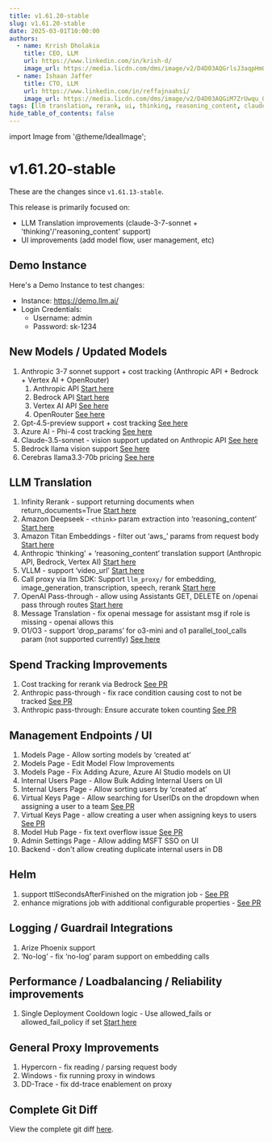 ```yaml
---
title: v1.61.20-stable
slug: v1.61.20-stable
date: 2025-03-01T10:00:00
authors:
  - name: Krrish Dholakia
    title: CEO, LLM
    url: https://www.linkedin.com/in/krish-d/
    image_url: https://media.licdn.com/dms/image/v2/D4D03AQGrlsJ3aqpHmQ/profile-displayphoto-shrink_400_400/B4DZSAzgP7HYAg-/0/1737327772964?e=1743638400&v=beta&t=39KOXMUFedvukiWWVPHf3qI45fuQD7lNglICwN31DrI
  - name: Ishaan Jaffer
    title: CTO, LLM
    url: https://www.linkedin.com/in/reffajnaahsi/
    image_url: https://media.licdn.com/dms/image/v2/D4D03AQGiM7ZrUwqu_Q/profile-displayphoto-shrink_800_800/profile-displayphoto-shrink_800_800/0/1675971026692?e=1741824000&v=beta&t=eQnRdXPJo4eiINWTZARoYTfqh064pgZ-E21pQTSy8jc
tags: [llm translation, rerank, ui, thinking, reasoning_content, claude-3-7-sonnet]
hide_table_of_contents: false
---
```


import Image from '@theme/IdealImage';

# v1.61.20-stable


These are the changes since `v1.61.13-stable`.

This release is primarily focused on:
- LLM Translation improvements (claude-3-7-sonnet + 'thinking'/'reasoning_content' support)
- UI improvements (add model flow, user management, etc)

## Demo Instance

Here's a Demo Instance to test changes:
- Instance: https://demo.llm.ai/
- Login Credentials:
    - Username: admin
    - Password: sk-1234

## New Models / Updated Models

1. Anthropic 3-7 sonnet support + cost tracking (Anthropic API + Bedrock + Vertex AI + OpenRouter) 
    1. Anthropic API [Start here](https://docs.llm.ai/docs/providers/anthropic#usage---thinking--reasoning_content)
    2. Bedrock API [Start here](https://docs.llm.ai/docs/providers/bedrock#usage---thinking--reasoning-content)
    3. Vertex AI API [See here](../../docs/providers/vertex#usage---thinking--reasoning_content)
    4. OpenRouter [See here](https://github.com/BerriAI/llm/blob/ba5bdce50a0b9bc822de58c03940354f19a733ed/model_prices_and_context_window.json#L5626)
2. Gpt-4.5-preview support + cost tracking [See here](https://github.com/BerriAI/llm/blob/ba5bdce50a0b9bc822de58c03940354f19a733ed/model_prices_and_context_window.json#L79)
3. Azure AI - Phi-4 cost tracking [See here](https://github.com/BerriAI/llm/blob/ba5bdce50a0b9bc822de58c03940354f19a733ed/model_prices_and_context_window.json#L1773)
4. Claude-3.5-sonnet - vision support updated on Anthropic API [See here](https://github.com/BerriAI/llm/blob/ba5bdce50a0b9bc822de58c03940354f19a733ed/model_prices_and_context_window.json#L2888)
5. Bedrock llama vision support [See here](https://github.com/BerriAI/llm/blob/ba5bdce50a0b9bc822de58c03940354f19a733ed/model_prices_and_context_window.json#L7714)
6. Cerebras llama3.3-70b pricing [See here](https://github.com/BerriAI/llm/blob/ba5bdce50a0b9bc822de58c03940354f19a733ed/model_prices_and_context_window.json#L2697)

## LLM Translation

1. Infinity Rerank - support returning documents when return_documents=True [Start here](../../docs/providers/infinity#usage---returning-documents)
2. Amazon Deepseek - `<think>` param extraction into ‘reasoning_content’ [Start here](https://docs.llm.ai/docs/providers/bedrock#bedrock-imported-models-deepseek-deepseek-r1)
3. Amazon Titan Embeddings - filter out ‘aws_’ params from request body [Start here](https://docs.llm.ai/docs/providers/bedrock#bedrock-embedding)
4. Anthropic ‘thinking’ + ‘reasoning_content’ translation support (Anthropic API, Bedrock, Vertex AI)  [Start here](https://docs.llm.ai/docs/reasoning_content)
5. VLLM - support ‘video_url’ [Start here](../../docs/providers/vllm#send-video-url-to-vllm)
6. Call proxy via llm SDK: Support `llm_proxy/` for embedding, image_generation, transcription, speech, rerank [Start here](https://docs.llm.ai/docs/providers/llm_proxy)
7. OpenAI Pass-through - allow using Assistants GET, DELETE on /openai pass through routes [Start here](https://docs.llm.ai/docs/pass_through/openai_passthrough)
8. Message Translation - fix openai message for assistant msg if role is missing - openai allows this
9. O1/O3 - support ‘drop_params’ for o3-mini and o1 parallel_tool_calls param (not supported currently) [See here](https://docs.llm.ai/docs/completion/drop_params)

## Spend Tracking Improvements

1. Cost tracking for rerank via Bedrock [See PR](https://github.com/BerriAI/llm/commit/b682dc4ec8fd07acf2f4c981d2721e36ae2a49c5)
2. Anthropic pass-through - fix race condition causing cost to not be tracked [See PR](https://github.com/BerriAI/llm/pull/8874)
3. Anthropic pass-through: Ensure accurate token counting [See PR](https://github.com/BerriAI/llm/pull/8880)

## Management Endpoints / UI

1. Models Page - Allow sorting models by ‘created at’
2. Models Page - Edit Model Flow Improvements
3. Models Page - Fix Adding Azure, Azure AI Studio models on UI 
4. Internal Users Page - Allow Bulk Adding Internal Users on UI 
5. Internal Users Page - Allow sorting users by ‘created at’ 
6. Virtual Keys Page - Allow searching for UserIDs on the dropdown when assigning a user to a team [See PR](https://github.com/BerriAI/llm/pull/8844)
7. Virtual Keys Page - allow creating a user when assigning keys to users [See PR](https://github.com/BerriAI/llm/pull/8844)
8. Model Hub Page  - fix text overflow issue [See PR](https://github.com/BerriAI/llm/pull/8749)
9. Admin Settings Page - Allow adding MSFT SSO on UI 
10. Backend - don't allow creating duplicate internal users in DB

## Helm

1. support ttlSecondsAfterFinished on the migration job - [See PR](https://github.com/BerriAI/llm/pull/8593)
2. enhance migrations job with additional configurable properties - [See PR](https://github.com/BerriAI/llm/pull/8636)

## Logging / Guardrail Integrations

1. Arize Phoenix support 
2. ‘No-log’ - fix ‘no-log’ param support on embedding calls 

## Performance / Loadbalancing / Reliability improvements

1. Single Deployment Cooldown logic - Use allowed_fails or allowed_fail_policy if set [Start here](https://docs.llm.ai/docs/routing#advanced-custom-retries-cooldowns-based-on-error-type)

## General Proxy Improvements

1. Hypercorn - fix reading / parsing request body 
2. Windows - fix running proxy in windows 
3. DD-Trace - fix dd-trace enablement on proxy

## Complete Git Diff

View the complete git diff [here](https://github.com/BerriAI/llm/compare/v1.61.13-stable...v1.61.20-stable).